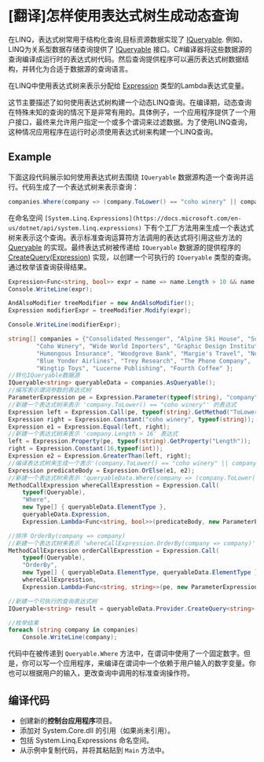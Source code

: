 # [翻译]怎样使用表达式树生成动态查询

在LINQ，表达式树常用于结构化查询,目标资源数据实现了 [IQueryable](https://docs.microsoft.com/en-us/dotnet/api/system.linq.iqueryable-1). 例如，LINQ为关系型数据存储查询提供了 [IQueryable<IQueryable>](https://docs.microsoft.com/en-us/dotnet/api/system.linq.iqueryable-1) 接口。C#编译器将这些数据源的查询编译成运行时的表达式树代码。然后查询提供程序可以遍历表达式树数据结构，并转化为合适于数据源的查询语言。

在LINQ中使用表达式树来表示分配给 [Expression<TDelegate>](https://docs.microsoft.com/en-us/dotnet/api/system.linq.expressions.expression-1) 类型的Lambda表达式变量。

这节主要描述了如何使用表达式树构建一个动态LINQ查询。在编译期，动态查询在特殊未知的查询的情况下是非常有用的。具体例子，一个应用程序提供了一个用户接口，最终来允许用户指定一个或多个谓词来过滤数据。为了使用LINQ查询，这种情况应用程序在运行时必须使用表达式树来构建一个LINQ查询。

## Example

下面这段代码展示如何使用表达式树去围绕 `IQueryable` 数据源构造一个查询并运行。代码生成了一个表达式树来表示查询：

```c#
companies.Where(company => (company.ToLower() == "coho winery" || company.Length > 16)).OrderBy(company => company)
```

在命名空间  `[System.Linq.Expressions](https://docs.microsoft.com/en-us/dotnet/api/system.linq.expressions)` 下有个工厂方法用来生成一个表达式树来表示这个查询。表示标准查询运算符方法调用的表达式将引用这些方法的 [Queryable](https://docs.microsoft.com/en-us/dotnet/api/system.linq.queryable) 的实现。最终表达式树被传递给 `IQueryable` 数据源的提供程序的 [CreateQuery<TDelegate>(Expression)](https://docs.microsoft.com/en-us/dotnet/api/system.linq.iqueryprovider.createquery#System_Linq_IQueryProvider_CreateQuery__1_System_Linq_Expressions_Expression_)  实现，以创建一个可执行的 `IQueryable` 类型的查询。通过枚举该查询获得结果。

```c#
Expression<Func<string, bool>> expr = name => name.Length > 10 && name.StartsWith("G");
Console.WriteLine(expr);

AndAlsoModifier treeModifier = new AndAlsoModifier();
Expression modifierExpr = treeModifier.Modify(expr);

Console.WriteLine(modifierExpr);

string[] companies = {"Consolidated Messenger", "Alpine Ski House", "Southridge Video", "City Power & Light",
        "Coho Winery", "Wide World Importers", "Graphic Design Institute", "Adventure Works",
        "Humongous Insurance", "Woodgrove Bank", "Margie's Travel", "Northwind Traders",
        "Blue Yonder Airlines", "Trey Research", "The Phone Company",
        "Wingtip Toys", "Lucerne Publishing", "Fourth Coffee" };
//转化IQueryable数据源
IQueryable<string> queryableData = companies.AsQueryable();
//编写表示谓词参数的表达式树
ParameterExpression pe = Expression.Parameter(typeof(string), "company");
//新建一个表达式树来表示 'company.ToLower() == "coho winery"' 的表达式
Expression left = Expression.Call(pe, typeof(string).GetMethod("ToLower", Type.EmptyTypes));
Expression right = Expression.Constant("coho winery", typeof(string));
Expression e1 = Expression.Equal(left, right);
//新建一个表达式树来表示 'company.Length > 16' 表达式
left = Expression.Property(pe, typeof(string).GetProperty("Length"));
right = Expression.Constant(16,typeof(int));
Expression e2 = Expression.GreaterThan(left, right);
//编译表达式树来生成一个表示'(company.ToLower() == "coho winery" || company.Length > 16)' 的表达式
Expression predicateBody = Expression.OrElse(e1, e2);
//新建一个表达式树来表示 'queryableData.Where(company => (company.ToLower() == "coho winery" || company.Length > 16))'
MethodCallExpression whereCallExpresstion = Expression.Call(
    typeof(Queryable),
    "Where",
    new Type[] { queryableData.ElementType },
    queryableData.Expression,
    Expression.Lambda<Func<string, bool>>(predicateBody, new ParameterExpression[] { pe }));

//排序 OrderBy(company => company)
//新建一个表达式树来表示 'whereCallExpression.OrderBy(company => company)'
MethodCallExpression orderCallExpresstion = Expression.Call(
    typeof(Queryable),
    "OrderBy",
    new Type[] { queryableData.ElementType, queryableData.ElementType },
    whereCallExpresstion,
    Expression.Lambda<Func<string, string>>(pe, new ParameterExpression[] { pe }));

//新建一个可执行的查询表达式树
IQueryable<string> result = queryableData.Provider.CreateQuery<string>(orderCallExpresstion);

//枚举结果
foreach (string company in companies)
    Console.WriteLine(company);
```

代码中在被传递到 `Queryable.Where` 方法中，在谓词中使用了一个固定数字。但是，你可以写一个应用程序，来编译在谓词中一个依赖于用户输入的数字变量。你也可以根据用户的输入，更改查询中调用的标准查询操作符。

## 编译代码

- 创建新的**控制台应用程序**项目。
- 添加对 System.Core.dll 的引用（如果尚未引用）。
- 包括 System.Linq.Expressions 命名空间。
- 从示例中复制代码，并将其粘贴到 `Main` 方法中。